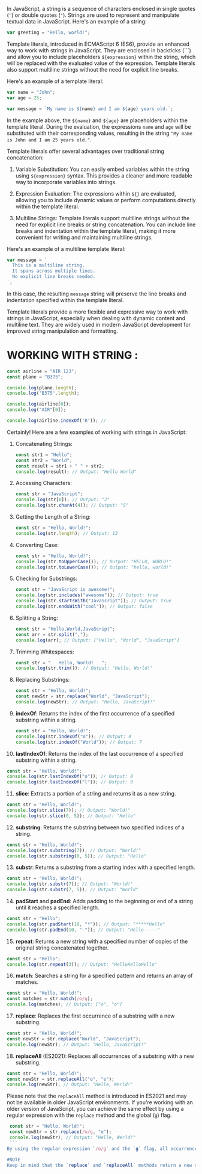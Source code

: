 In JavaScript, a string is a sequence of characters enclosed in single quotes (`'`) or double quotes (`"`). Strings are used to represent and manipulate textual data in JavaScript. Here's an example of a string:

```javascript
var greeting = "Hello, world!";
```

Template literals, introduced in ECMAScript 6 (ES6), provide an enhanced way to work with strings in JavaScript. They are enclosed in backticks (```) and allow you to include placeholders `${expression}` within the string, which will be replaced with the evaluated value of the expression. Template literals also support multiline strings without the need for explicit line breaks.

Here's an example of a template literal:

```javascript
var name = "John";
var age = 25;

var message = `My name is ${name} and I am ${age} years old.`;
```

In the example above, the `${name}` and `${age}` are placeholders within the template literal. During the evaluation, the expressions `name` and `age` will be substituted with their corresponding values, resulting in the string `"My name is John and I am 25 years old."`.

Template literals offer several advantages over traditional string concatenation:

1. Variable Substitution: You can easily embed variables within the string using `${expression}` syntax. This provides a cleaner and more readable way to incorporate variables into strings.

2. Expression Evaluation: The expressions within `${}` are evaluated, allowing you to include dynamic values or perform computations directly within the template literal.

3. Multiline Strings: Template literals support multiline strings without the need for explicit line breaks or string concatenation. You can include line breaks and indentation within the template literal, making it more convenient for writing and maintaining multiline strings.

Here's an example of a multiline template literal:

```javascript
var message = `
  This is a multiline string.
  It spans across multiple lines.
  No explicit line breaks needed.
`;
```

In this case, the resulting `message` string will preserve the line breaks and indentation specified within the template literal.

Template literals provide a more flexible and expressive way to work with strings in JavaScript, especially when dealing with dynamic content and multiline text. They are widely used in modern JavaScript development for improved string manipulation and formatting.



# WORKING WITH STRING :
```javascript
const airline = "AIR 123";
const plane = "B375";

console.log(plane.length);
console.log('B375'.length);

console.log(airline[0]);
console.log("AIR"[0]);

console.log(airline.indexOf('R')); //
```

Certainly! Here are a few examples of working with strings in JavaScript:

1. Concatenating Strings:
   ```javascript
   const str1 = "Hello";
   const str2 = "World";
   const result = str1 + " " + str2;
   console.log(result); // Output: "Hello World"
   ```

2. Accessing Characters:
   ```javascript
   const str = "JavaScript";
   console.log(str[0]); // Output: "J"
   console.log(str.charAt(4)); // Output: "S"
   ```

3. Getting the Length of a String:
   ```javascript
   const str = "Hello, World!";
   console.log(str.length); // Output: 13
   ```

4. Converting Case:
   ```javascript
   const str = "Hello, World!";
   console.log(str.toUpperCase()); // Output: "HELLO, WORLD!"
   console.log(str.toLowerCase()); // Output: "hello, world!"
   ```

5. Checking for Substrings:
   ```javascript
   const str = "JavaScript is awesome!";
   console.log(str.includes("awesome")); // Output: true
   console.log(str.startsWith("JavaScript")); // Output: true
   console.log(str.endsWith("cool")); // Output: false
   ```

6. Splitting a String:
   ```javascript
   const str = "Hello,World,JavaScript";
   const arr = str.split(",");
   console.log(arr); // Output: ["Hello", "World", "JavaScript"]
   ```

7. Trimming Whitespaces:
   ```javascript
   const str = "   Hello, World!   ";
   console.log(str.trim()); // Output: "Hello, World!"
   ```

8. Replacing Substrings:
   ```javascript
   const str = "Hello, World!";
   const newStr = str.replace("World", "JavaScript");
   console.log(newStr); // Output: "Hello, JavaScript!"
   ```

9. **indexOf**: Returns the index of the first occurrence of a specified substring within a string.
   ```javascript
   const str = "Hello, World!";
   console.log(str.indexOf("o")); // Output: 4
   console.log(str.indexOf("World")); // Output: 7
   ```

10. **lastIndexOf**: Returns the index of the last occurrence of a specified substring within a string.
   ```javascript
   const str = "Hello, World!";
   console.log(str.lastIndexOf("o")); // Output: 8
   console.log(str.lastIndexOf("l")); // Output: 9
   ```

11. **slice**: Extracts a portion of a string and returns it as a new string.
   ```javascript
   const str = "Hello, World!";
   console.log(str.slice(7)); // Output: "World!"
   console.log(str.slice(0, 5)); // Output: "Hello"
   ```

12. **substring**: Returns the substring between two specified indices of a string.
   ```javascript
   const str = "Hello, World!";
   console.log(str.substring(7)); // Output: "World!"
   console.log(str.substring(0, 5)); // Output: "Hello"
   ```

13. **substr**: Returns a substring from a starting index with a specified length.
   ```javascript
   const str = "Hello, World!";
   console.log(str.substr(7)); // Output: "World!"
   console.log(str.substr(7, 5)); // Output: "World"
   ```

14. **padStart** and **padEnd**: Adds padding to the beginning or end of a string until it reaches a specified length.
   ```javascript
   const str = "Hello";
   console.log(str.padStart(10, "*")); // Output: "*****Hello"
   console.log(str.padEnd(10, "-")); // Output: "Hello-----"
   ```

15. **repeat**: Returns a new string with a specified number of copies of the original string concatenated together.
   ```javascript
   const str = "Hello";
   console.log(str.repeat(3)); // Output: "HelloHelloHello"
   ```

16. **match**: Searches a string for a specified pattern and returns an array of matches.
   ```javascript
   const str = "Hello, World!";
   const matches = str.match(/o/g);
   console.log(matches); // Output: ["o", "o"]
   ```

17. **replace**: Replaces the first occurrence of a substring with a new substring.
   ```javascript
   const str = "Hello, World!";
   const newStr = str.replace("World", "JavaScript");
   console.log(newStr); // Output: "Hello, JavaScript!"
   ```

18. **replaceAll** (ES2021): Replaces all occurrences of a substring with a new substring.
   ```javascript
   const str = "Hello, World!";
   const newStr = str.replaceAll("o", "e");
   console.log(newStr); // Output: "Helle, Werld!"
   ```
   Please note that the `replaceAll` method is introduced in ES2021 and may not be available in older JavaScript environments. If you're working with an older version of JavaScript, you can achieve the same effect by using a regular expression with the `replace` method and the global (`g`) flag.
   ```javascript
	const str = "Hello, World!";
	const newStr = str.replace(/o/g, "e");
	console.log(newStr); // Output: "Helle, Werld!"
	```
By using the regular expression `/o/g` and the `g` flag, all occurrences of the letter "o" in the string will be replaced with the letter "e".

#NOTE 
Keep in mind that the `replace` and `replaceAll` methods return a new string and do not modify the original string. If you want to modify the original string, you need to assign the result back to the original variable. 